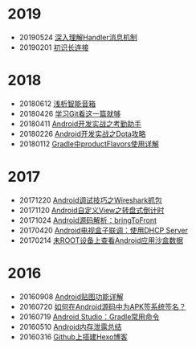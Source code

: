 # 2019
* 20190524 [深入理解Handler消息机制](https://github.com/ckj375/Android-Tech-Stack/blob/master/posts/android-handler.md)
* 20190201 [初识长连接](https://github.com/ckj375/Blog/blob/master/posts/long-connection.md)

# 2018
* 20180612 [浅析智能音箱](https://github.com/ckj375/Blog/blob/master/posts/voice-box.md)
* 20180426 [学习Git看这一篇就够](https://github.com/ckj375/Blog/blob/master/posts/git.md)
* 20180411 [Android开发实战之考勤助手](https://github.com/ckj375/Blog/blob/master/posts/attendance-assistant.md)
* 20180226 [Android开发实战之Dota攻略](https://github.com/ckj375/Blog/blob/master/posts/dotaguide.md)
* 20180112 [Gradle中productFlavors使用详解](https://github.com/ckj375/Blog/blob/master/posts/android-gradle-productflavors.md)

# 2017
* 20171220 [Android调试技巧之Wireshark抓包](https://github.com/ckj375/Blog/blob/master/posts/android-debug-wireshark.md)
* 20171120 [Android自定义View之转盘式倒计时](https://github.com/ckj375/Blog/blob/master/posts/android-customtimer.md)
* 20171024 [Android源码解析：bringToFront](https://github.com/ckj375/Blog/blob/master/posts/android-api-bringtofront.md)
* 20170420 [Android电视盒子联调：使用DHCP Server](https://github.com/ckj375/Blog/blob/master/posts/dhcp-server.md)
* 20170214 [未ROOT设备上查看Android应用沙盒数据](https://github.com/ckj375/Blog/blob/master/posts/android-run-as.md)

# 2016
* 20160908 [Android贴图功能详解](https://github.com/ckj375/Blog/blob/master/posts/android-sticker.md)
* 20160720 [如何在Android源码中为APK签系统签名？](https://github.com/ckj375/Blog/blob/master/posts/android-source-signature.md)
* 20160719 [Android Studio：Gradle常用命令](https://github.com/ckj375/Blog/blob/master/posts/android-studio-gradle.md)
* 20160510 [Android内存泄露总结](https://github.com/ckj375/Blog/blob/master/posts/android-memory-leak.md)
* 20160316 [Github上搭建Hexo博客](https://github.com/ckj375/Blog/blob/master/posts/github-hexo-blog.md)

